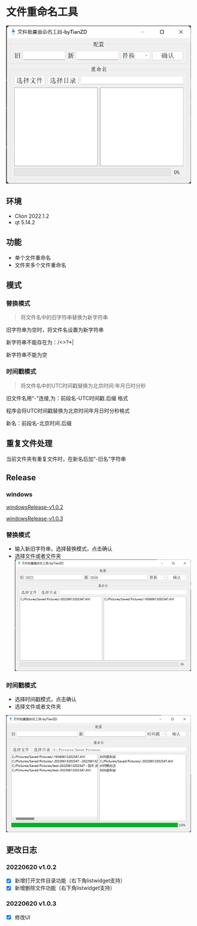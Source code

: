 # 文件重命名工具
![](screenshoot/img_3.png)
## 环境
- Clion 2022.1.2
- qt 5.14.2

## 功能
- 单个文件重命名
- 文件夹多个文件重命名

## 模式
### 替换模式
> 将文件名中的旧字符串替换为新字符串

旧字符串为空时，将文件名设置为新字符串

新字符串不能存在为：/\<>?*|

新字符串不能为空

### 时间戳模式

> 将文件名中的UTC时间戳替换为北京时间:年月日时分秒

旧文件名用“-”连接,为：前段名-UTC时间戳.后缀 格式

程序会将UTC时间戳替换为北京时间年月日时分秒格式

新名：前段名-北京时间.后缀

## 重复文件处理
当前文件夹有重复文件时，在新名后加“-旧名”字符串

## Release

### windows
[windowsRelease-v1.0.2](https://github.com/tianzhendong/FileRename/releases/download/v1.0.2/FileRename.zip
)

[windowsRelease-v1.0.3](https://github.com/tianzhendong/FileRename/releases/download/v1.0.3/windowsRelease-v1.0.3.zip
)

### 替换模式
- 输入新旧字符串，选择替换模式，点击确认
- 选择文件或者文件夹
![](screenshoot/img_4.png)

### 时间戳模式
- 选择时间戳模式，点击确认
- 选择文件或者文件夹

![](screenshoot/img_5.png)

## 更改日志
### 20220620 v1.0.2
- [x] 新增打开文件目录功能（右下角listwidget支持）
- [x] 新增删除文件功能（右下角listwidget支持）

### 20220620 v1.0.3
- [x] 修改UI



